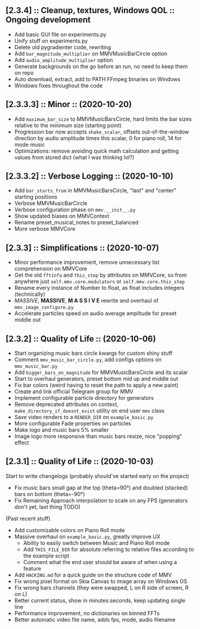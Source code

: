 ## [2.3.4] :: Cleanup, textures, Windows QOL :: Ongoing development
- Add basic GUI file on experiments.py
- Unify stuff on experiments.py
- Delete old pygradienter code, rewriting
- Add `bar_magnitude_multiplier` on MMVMusicBarCircle option
- Add `audio_amplitude_multiplier` option
- Generate backgrounds on the go before an run, no need to keep them on repo
- Auto download, extract, add to PATH FFmpeg binaries on Windows
- Windows fixes throughout the code

## [2.3.3.3] :: Minor :: (2020-10-20)
- Add `maximum_bar_size` to MMVMusicBarsCircle, hard limits the bar sizes relative to the minimum size (starting point)
- Progression bar now accepts `shake_scalar`, offsets out-of-the-window direction by audio amplitude times this scalar, 0 for piano roll, 14 for mode music
- Optimizations: remove avoiding quick math calculation and getting values from stored dict (what I was thinking lol?)

## [2.3.3.2] :: Verbose Logging :: (2020-10-10)
- Add `bar_starts_from` in MMVMusicBarsCircle, "last" and "center" starting positions
- Verbose MMVMusicBarCircle
- Verbose configuration phase on `mmv.__init__.py`
- Show updated biases on MMVContext
- Rename preset_musical_notes to preset_balanced
- More verbose MMVCore
  
## [2.3.3] :: Simplifications :: (2020-10-07)

- Minor performance improvement, remove unnecessary list comprehension on MMVCore
- Get the old `fftinfo` and `this_step` by attributes on MMVCore, so from anywhere just `self.mmv.core.modulators` or `self.mmv.core.this_step`
- Rename every instance of Number to float, as float includes integers (technically)
- *MASSIVE*, **MASSIVE**, **M A S S I V E** rewrite and overhaul of `mmv_image_configure.py`
- Accelerate particles speed on audio average amplitude for preset middle out

## [2.3.2] :: Quality of Life :: (2020-10-06)

- Start organizing music bars circle kwargs for custom shiny stuff
- Comment `mmv_music_bar_circle.py`, add configs options on `mmv_music_bar.py`
- Add `bigger_bars_on_magnitude` for MMVMusicBarsCircle and its scalar
- Start to overhaul generators, preset bottom mid up and middle out
- Fix bar colors (weird having to reset the path to apply a new paint)
- Create and link official Telegram group for MMV
- Implement configurable particle directory for generators
- Remove deprecated attributes on context, `make_directory_if_doesnt_exist` utility on end user `mmv` class
- Save video renders to a `RENDER_DIR` on `example_basic.py`
- More configurable Fade properties on particles
- Make logo and music bars 5% smaller
- Image logo more responsive than music bars resize, nice "popping" effect

## [2.3.1] :: Quality of Life :: (2020-10-03)

Start to write changelogs (probably should've started early on the project)
 
- Fix music bars small gap at the top (theta=90°) and doubled (stacked) bars on bottom (theta=-90°)
- Fix Remaining Approach interpolation to scale on any FPS (generators don't yet, last thing TODO)

(Past recent stuff)

- Add customizable colors on Piano Roll mode
- Massive overhaul on `example_basic.py`, greatly improve UX
  - Ability to easily switch between Music and Piano Roll mode
  - Add `THIS_FILE_DIR` for absolute referring to relative files according to the example script
  - Comment what the end user should be aware of when using a feature
- Add `HACKING.md` for a quick guide on the structure code of MMV
- Fix wrong pixel format on Skia Canvas to image array on Windows OS
- Fix wrong bars channels (they were swapped, L on R side of screen, R on L)
- Better current status, show in minutes:seconds, keep updating single line
- Performance improvement, no dictionaries on binned FFTs
- Better automatic video file name, adds fps, mode, audio filename